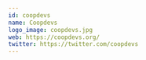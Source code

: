 ```yaml
---
id: coopdevs
name: Coopdevs
logo_image: coopdevs.jpg
web: https://coopdevs.org/
twitter: https://twitter.com/coopdevs
---
```


